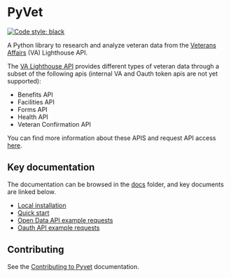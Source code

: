 # PyVet

[![Code style: black](https://img.shields.io/badge/code%20style-black-000000.svg)](https://github.com/psf/black)

A Python library to research and analyze veteran data from the [Veterans Affairs](https://github.com/department-of-veterans-affairs) (VA) Lighthouse API.

The [VA Lighthouse API](https://developer.va.gov) provides different types of veteran data through a subset of the following
apis (internal VA and Oauth token apis are not yet supported):

- Benefits API
- Facilities API
- Forms API
- Health API
- Veteran Confirmation API

You can find more information about these APIS and request API access [here](https://developer.va.gov/onboarding/request-sandbox-access).

## Key documentation

The documentation can be browsed in the [docs](docs) folder, and key documents are linked below.

- [Local installation](docs/how-to/installation.md)
- [Quick start](docs/tutorials/quick_start.md)
- [Open Data API example requests](docs/tutorials/open_data_apis.md)
- [Oauth API example requests](docs/tutorials/oauth2_apis.md)

## Contributing

See the [Contributing to Pyvet](https://github.com/cterrazas2/pyvet/blob/main/CONTRIBUTING.md) documentation.
